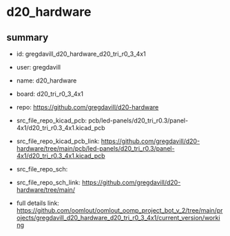 # d20_hardware
 
## summary 
* id: gregdavill_d20_hardware_d20_tri_r0_3_4x1
* user: gregdavill
* name: d20_hardware
* board: d20_tri_r0_3_4x1
* repo: https://github.com/gregdavill/d20-hardware
* src_file_repo_kicad_pcb: pcb/led-panels/d20_tri_r0.3/panel-4x1/d20_tri_r0.3_4x1.kicad_pcb
* src_file_repo_kicad_pcb_link: https://github.com/gregdavill/d20-hardware/tree/main/pcb/led-panels/d20_tri_r0.3/panel-4x1/d20_tri_r0.3_4x1.kicad_pcb


* src_file_repo_sch: 
* src_file_repo_sch_link: https://github.com/gregdavill/d20-hardware/tree/main/
* full details link: https://github.com/oomlout/oomlout_oomp_project_bot_v_2/tree/main/projects/gregdavill_d20_hardware_d20_tri_r0_3_4x1/current_version/working  






